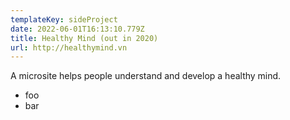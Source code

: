 ```yaml
---
templateKey: sideProject
date: 2022-06-01T16:13:10.779Z
title: Healthy Mind (out in 2020)
url: http://healthymind.vn
---
```

A microsite helps people understand and develop a healthy mind.

* foo
* bar